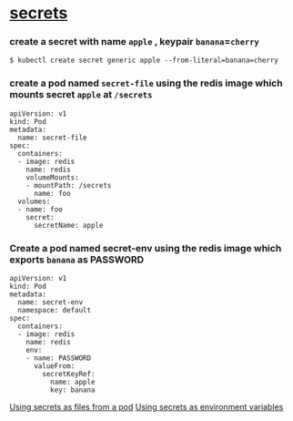 # [secrets](https://kubernetes.io/docs/concepts/configuration/secret/)

### create a secret with name `apple` , keypair `banana`=`cherry`
`$ kubectl create secret generic apple --from-literal=banana=cherry`

### create a pod named `secret-file` using the redis image which mounts secret `apple` at `/secrets`
```
apiVersion: v1
kind: Pod
metadata:
  name: secret-file
spec:
  containers:
  - image: redis
    name: redis
    volumeMounts:
    - mountPath: /secrets
      name: foo
  volumes:
  - name: foo
    secret:
      secretName: apple
```

### Create a pod named secret-env using the redis image which exports `banana` as PASSWORD
```
apiVersion: v1
kind: Pod
metadata:
  name: secret-env
  namespace: default
spec:
  containers:
  - image: redis
    name: redis
    env:
    - name: PASSWORD
      valueFrom:
        secretKeyRef:
          name: apple
          key: banana
```
[Using secrets as files from a pod](https://kubernetes.io/docs/concepts/configuration/secret/#using-secrets-as-files-from-a-pod)
[Using secrets as environment variables](https://kubernetes.io/docs/concepts/configuration/secret/#using-secrets-as-environment-variables)

